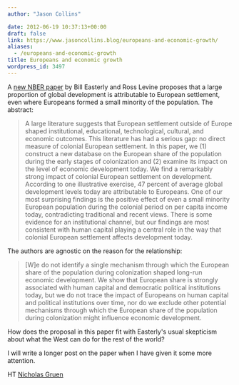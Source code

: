 ```yaml
---
author: "Jason Collins"

date: 2012-06-19 10:37:13+00:00
draft: false
link: https://www.jasoncollins.blog/europeans-and-economic-growth/
aliases:
  - /europeans-and-economic-growth
title: Europeans and economic growth
wordpress_id: 3497
---
```


A [new NBER paper](http://papers.nber.org/papers/w18162) by Bill Easterly and Ross Levine proposes that a large proportion of global development is attributable to European settlement, even where Europeans formed a small minority of the population. The abstract:


<blockquote>A large literature suggests that European settlement outside of Europe shaped institutional, educational, technological, cultural, and economic outcomes. This literature has had a serious gap: no direct measure of colonial European settlement. In this paper, we (1) construct a new database on the European share of the population during the early stages of colonization and (2) examine its impact on the level of economic development today. We find a remarkably strong impact of colonial European settlement on development. According to one illustrative exercise, 47 percent of average global development levels today are attributable to Europeans. One of our most surprising findings is the positive effect of even a small minority European population during the colonial period on per capita income today, contradicting traditional and recent views. There is some evidence for an institutional channel, but our findings are most consistent with human capital playing a central role in the way that colonial European settlement affects development today.</blockquote>


The authors are agnostic on the reason for the relationship:


<blockquote>[W]e do not identify a single mechanism through which the European share of the population during colonization shaped long-run economic development. We show that European share is strongly associated with human capital and democratic political institutions today, but we do not trace the impact of Europeans on human capital and political institutions over time, nor do we exclude other potential mechanisms through which the European share of the population during colonization might influence economic development.</blockquote>


How does the proposal in this paper fit with Easterly's usual skepticism about what the West can do for the rest of the world?

I will write a longer post on the paper when I have given it some more attention.

HT [Nicholas Gruen](http://clubtroppo.com.au/2012/06/19/europeans-you-cant-get-enough-of-them/)
